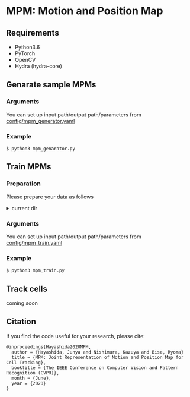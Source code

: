 # MPM: Motion and Position Map 
## Requirements

- Python3.6
- PyTorch
- OpenCV
- Hydra (hydra-core)
## Genarate sample MPMs
### Arguments
You can set up input path/output path/parameters from 
[config/mpm_generator.yaml](https://github.com/JunyaHayashida/MPM/blob/master/config/mpm_generator.yaml)
### Example
```
$ python3 mpm_genarator.py
```

## Train MPMs
### Preparation
Please prepare your data as follows

<details><summary>current dir</summary><div>

```
./data
    ├── train_img                   # n frame time-lapse images
    │   ├── 0000.png                # Image name with '0' characters padded to the left
    │   ├── 0001.png
    │   ├── :.png
    │   ├── n-1.png
    │   └── n.png
    └── train_mpm
    │   ├── 001                     # Each frame-interval of MPM
    │   │   ├── 0000.npy            # A.npy is MPM between "frame A" and "frame A + interval"
    │   │   ├── 0001.npy
    │   │   ├── 0002.npy
    │   │   ├── :.npy
    │   │   ├── n-2.npy
    │   │   └── n-1.npy
    │   └── m
    │       ├── 0000.npy
    │       ├── 0001.npy
    │       ├── :.npy
    │       ├── n-m-1.npy
    │       └── n-m.npy
    ├── eval_img
    │       (Same structure of train_img. Without eval_img, part of train_img is used for evaluation)
    ├── eval_mpm
             (Same structure of train_mpm.)
```
</div></details>

### Arguments
You can set up input path/output path/parameters from 
[config/mpm_train.yaml](https://github.com/JunyaHayashida/MPM/blob/master/config/mpm_train.yaml)

### Example   
```
$ python3 mpm_train.py
```
## Track cells
coming soon

## Citation
If you find the code useful for your research, please cite:
```
@inproceedings{Hayashida2020MPM,
  author = {Hayashida, Junya and Nishimura, Kazuya and Bise, Ryoma}
  title = {MPM: Joint Representation of Motion and Position Map for Cell Tracking},
  booktitle = {The IEEE Conference on Computer Vision and Pattern Recognition (CVPR)},
  month = {June},
  year = {2020}
}
```
